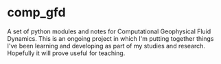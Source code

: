 # comp_gfd
A set of python modules and notes for Computational Geophysical Fluid Dynamics. This is an ongoing project in which I'm putting together things I've been learning and developing as part of my studies and research. Hopefully it will prove useful for teaching.

